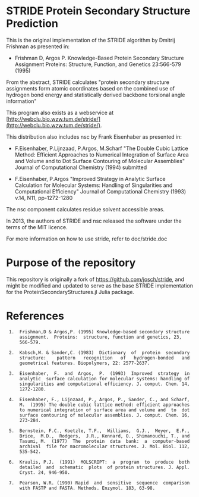 # STRIDE Protein Secondary Structure Prediction

This is the original implementation of the STRIDE algorithm by Dmitrij Frishman
as presented in:

 - Frishman D, Argos P. Knowledge-Based Protein Secondary Structure Assignment
   Proteins: Structure, Function, and Genetics 23:566-579 (1995)

From the abstract, STRIDE calculates "protein secondary structure assignments
form atomic coordinates based on the combined use of hydrogen bond energy and
statistically derived backbone torsional angle information"

This program also exists as a webservice at [http://webclu.bio.wzw.tum.de/stride/](http://webclu.bio.wzw.tum.de/stride/).

This distribution also includes nsc by Frank Eisenhaber as presented in:

 - F.Eisenhaber, P.Lijnzaad, P.Argos, M.Scharf "The Double Cubic Lattice
   Method: Efficient Approaches to Numerical Integration of Surface Area and
   Volume and to Dot Surface Contouring of Molecular Assemblies" Journal of
   Computational Chemistry (1994) submitted

 - F.Eisenhaber, P.Argos "Improved Strategy in Analytic Surface Calculation for
   Molecular Systems: Handling of Singularities and Computational Efficiency"
   Journal of Computational Chemistry (1993) v.14, N11, pp-1272-1280

The nsc component calculates residue solvent accessible areas.

In 2013, the authors of STRIDE and nsc released the software under the terms of
the MIT licence.

For more information on how to use stride, refer to doc/stride.doc 

# Purpose of the repository

This repository is originally a fork of https://github.com/josch/stride, and might
be modified and updated to serve as the base STRIDE implementation for the 
ProteinSecondaryStructures.jl Julia package.

# References

	 1.  Frishman,D	& Argos,P. (1995) Knowledge-based secondary structure
	     assignment.  Proteins:  structure,	function and genetics, 23,   
	     566-579.

	 2.  Kabsch,W. & Sander,C. (1983)  Dictionary  of  protein  secondary
	     structure:	   pattern   recognition   of	hydrogen-bonded	  and
	     geometrical features. Biopolymers,	22: 2577-2637.

	 3.  Eisenhaber,  F.  and  Argos,  P.  (1993)  Improved	 strategy  in
	     analytic  surface calculation for molecular systems: handling of
	     singularities and computational efficiency. J. comput. Chem. 14,
	     1272-1280.

	 4.  Eisenhaber, F., Lijnzaad, P., Argos, P., Sander, C., and Scharf,
	     M.	 (1995)	The double cubic lattice method: efficient approaches
	     to	numerical integration of surface area and volume and  to  dot
	     surface contouring	of molecular assemblies. J. comput. Chem. 16,
	     273-284.

	 5.  Bernstein,	F.C., Koetzle, T.F.,  Williams,	 G.J.,	Meyer,	E.F.,
	     Brice,  M.D.,  Rodgers,  J.R., Kennard, O., Shimanouchi, T., and
	     Tasumi, M.	 (1977)	 The  protein  data  bank:  a  computer-based
	     archival  file for	macromolecular structures. J. Mol. Biol. 112,
	     535-542.

	 6.  Kraulis, P.J.  (1991)  MOLSCRIPT:	a  program  to	produce	 both
	     detailed  and  schematic  plots  of protein structures. J.	Appl.
	     Cryst. 24,	946-950.

	 7.  Pearson, W.R. (1990) Rapid	 and  sensitive	 sequence  comparison
	     with FASTP	and FASTA. Methods. Enzymol. 183, 63-98.



